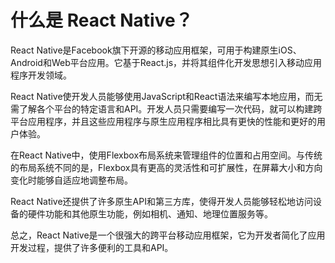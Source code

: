 # 什么是 React Native？

React Native是Facebook旗下开源的移动应用框架，可用于构建原生iOS、Android和Web平台应用。它基于React.js，并将其组件化开发思想引入移动应用程序开发领域。

React Native使开发人员能够使用JavaScript和React语法来编写本地应用，而无需了解各个平台的特定语言和API。开发人员只需要编写一次代码，就可以构建跨平台应用程序，并且这些应用程序与原生应用程序相比具有更快的性能和更好的用户体验。

在React Native中，使用Flexbox布局系统来管理组件的位置和占用空间。与传统的布局系统不同的是，Flexbox具有更高的灵活性和可扩展性，在屏幕大小和方向变化时能够自适应地调整布局。

React Native还提供了许多原生API和第三方库，使得开发人员能够轻松地访问设备的硬件功能和其他原生功能，例如相机、通知、地理位置服务等。

总之，React Native是一个很强大的跨平台移动应用框架，它为开发者简化了应用开发过程，提供了许多便利的工具和API。





